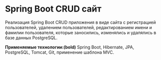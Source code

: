 # Spring Boot CRUD сайт

Реализация Spring Boot CRUD приложения в виде сайта с регистрацией пользователей, 
удалением пользователей, редактированием имени и фамилии пользователя,
которые заносились, изменялись и удалялись в базе данных PostgreSQL.

**Применяемые технологии:(bold)** Spring Boot, Hibernate, JPA, PostgreSQL, Tomcat, Git, применение шаблона MVC.
